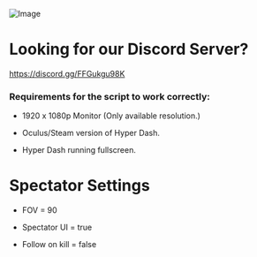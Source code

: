 ![Image](https://imgur.com/zRomQ6G.png)
# Looking for our Discord Server?
https://discord.gg/FFGukgu98K

### Requirements for the script to work correctly:

- 1920 x 1080p Monitor (Only available resolution.)

- Oculus/Steam version of Hyper Dash.

- Hyper Dash running fullscreen.


# Spectator Settings
- FOV = 90

- Spectator UI = true

- Follow on kill = false

